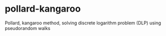 # pollard-kangaroo
Pollard, kangaroo method, solving discrete logarithm problem (DLP) using pseudorandom walks
